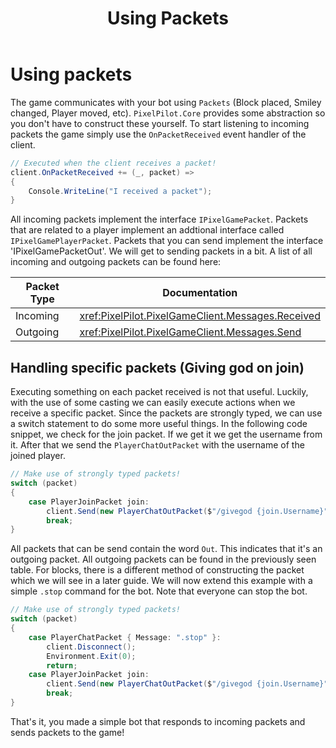 ﻿---
uid: Guides.GettingStarted.UsingPackets
title: Using Packets
---
# Using packets
The game communicates with your bot using `Packets` (Block placed, Smiley changed, Player moved, etc). `PixelPilot.Core` provides some abstraction so you don't have to construct these yourself.
To start listening to incoming packets the game simply use the `OnPacketReceived` event handler of the client.
```csharp
// Executed when the client receives a packet!
client.OnPacketReceived += (_, packet) =>
{
    Console.WriteLine("I received a packet");    
}
```

All incoming packets implement the interface `IPixelGamePacket`. Packets that are related to a player implement an addtional interface called `IPixelGamePlayerPacket`.
Packets that you can send implement the interface 'IPixelGamePacketOut'. We will get to sending packets in a bit. 
A list of all incoming and outgoing packets can be found here:

| Packet Type | Documentation                                       |
|-------------|-----------------------------------------------------|
| Incoming    | <xref:PixelPilot.PixelGameClient.Messages.Received> |
| Outgoing    | <xref:PixelPilot.PixelGameClient.Messages.Send>     |

## Handling specific packets (Giving god on join)
Executing something on each packet received is not that useful. Luckily, with the use of some casting we can easily execute actions when we receive a specific packet.
Since the packets are strongly typed, we can use a switch statement to do some more useful things. In the following code snippet, we check for the join packet. If we get it we get the username from it.
After that we send the `PlayerChatOutPacket` with the username of the joined player.
```csharp
// Make use of strongly typed packets!
switch (packet)
{
    case PlayerJoinPacket join:
        client.Send(new PlayerChatOutPacket($"/givegod {join.Username}"));
        break;
}
```

All packets that can be send contain the word `Out`. This indicates that it's an outgoing packet. All outgoing packets can be found in the previously seen table. For blocks, there is a different method of constructing the packet which we will see in a later guide.
We will now extend this example with a simple `.stop` command for the bot. Note that everyone can stop the bot.

```csharp
// Make use of strongly typed packets!
switch (packet)
{
    case PlayerChatPacket { Message: ".stop" }:
        client.Disconnect();
        Environment.Exit(0);
        return;
    case PlayerJoinPacket join:
        client.Send(new PlayerChatOutPacket($"/givegod {join.Username}"));
        break;
}
```

That's it, you made a simple bot that responds to incoming packets and sends packets to the game!